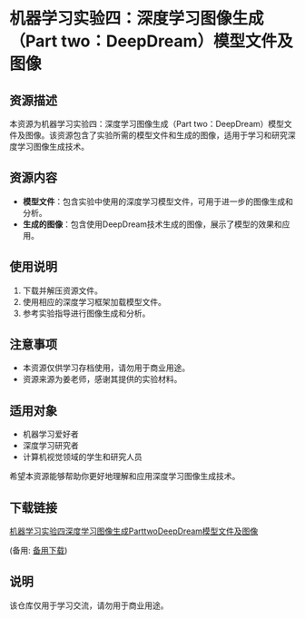 # 机器学习实验四：深度学习图像生成（Part two：DeepDream）模型文件及图像

## 资源描述
本资源为机器学习实验四：深度学习图像生成（Part two：DeepDream）模型文件及图像。该资源包含了实验所需的模型文件和生成的图像，适用于学习和研究深度学习图像生成技术。

## 资源内容
- **模型文件**：包含实验中使用的深度学习模型文件，可用于进一步的图像生成和分析。
- **生成的图像**：包含使用DeepDream技术生成的图像，展示了模型的效果和应用。

## 使用说明
1. 下载并解压资源文件。
2. 使用相应的深度学习框架加载模型文件。
3. 参考实验指导进行图像生成和分析。

## 注意事项
- 本资源仅供学习存档使用，请勿用于商业用途。
- 资源来源为姜老师，感谢其提供的实验材料。

## 适用对象
- 机器学习爱好者
- 深度学习研究者
- 计算机视觉领域的学生和研究人员

希望本资源能够帮助你更好地理解和应用深度学习图像生成技术。

## 下载链接
[机器学习实验四深度学习图像生成ParttwoDeepDream模型文件及图像](https://pan.quark.cn/s/4360c9cc4124) 

(备用: [备用下载](https://pan.baidu.com/s/1wFZsTF7aYJHZ5eoEjQf9ow?pwd=1234))

## 说明

该仓库仅用于学习交流，请勿用于商业用途。
